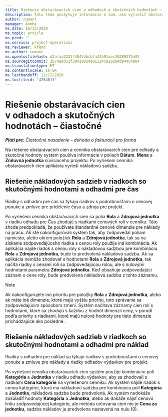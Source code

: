```yaml
---
title: Riešenie obstarávacích cien v odhadoch a skutočných hodnotách – čiastočné
description: Táto téma poskytuje informácie o tom, ako vyriešiť obstarávacie ceny pre odhady a skutočné hodnoty.
author: rumant
manager: Annbe
ms.date: 10/13/2020
ms.topic: article
ms.prod: ''
ms.service: project-operations
ms.reviewer: kfend
ms.author: rumant
ms.openlocfilehash: d2afaa2231f4044dbcbfa24b91aec39289275a91
ms.sourcegitcommit: 2b74edd31f38410024a01124c9202a4d94464d04
ms.translationtype: HT
ms.contentlocale: sk-SK
ms.lasthandoff: 12/17/2020
ms.locfileid: "4764613"
---
```

# <a name="resolve-cost-prices-on-estimates-and-actuals---lite"></a>Riešenie obstarávacích cien v odhadoch a skutočných hodnotách – čiastočné

_**Platí pre:** Čiastočné nasadenie – dohoda o fakturácii pro forma_

Na riešenie obstarávacích cien a cenníka obstarávacích cien pre odhady a skutočné hodnoty systém používa informácie v poliach **Dátum**, **Mena** a **Zmluvná jednotka** súvisiaceho projektu. Po vyriešení cenníka obstarávacích cien aplikácia vyrieši nákladovú sadzbu.

## <a name="resolving-cost-rates-on-actual-and-estimate-lines-for-time"></a>Riešenie nákladových sadzieb v riadkoch so skutočnými hodnotami a odhadmi pre čas

Riadky s odhadmi pre čas sa týkajú riadkov s podrobnosťami o cenovej ponuke a zmluve pre pridelenie času a zdroja pre projekt.

Po vyriešení cenníka obstarávacích cien sa polia **Rola** a **Zdrojová jednotka** v riadku odhadu pre Čas zhodujú s riadkami cenových rolí v cenníku. Táto zhoda predpokladá, že používate štandardné cenové dimenzie pre náklady na prácu. Ak ste nakonfigurovali systém tak, aby zodpovedal poliam namiesto, alebo okrem položiek **Rola** a **Zdrojová jednotka**, tak sa na získanie zodpovedajúceho riadka s cenou roly použije iná kombinácia. Ak aplikácia nájde riadok s cenou roly s nákladovou sadzbou pre kombináciu **Rola** a **Zdrojová jednotka**, bude to predvolená nákladová sadzba. Ak sa aplikácia nemôže zhodovať s hodnotami **Rola** a **Zdrojová jednotka**, tak načíta riadky s cenami rolí so zodpovedajúcou rolou, ale s nulovými hodnotami parametra **Zdrojová jednotka**. Keď obsahuje zodpovedajúci záznam o cene roly, bude predvolená nákladová sadzba z tohto záznamu. 

> [!NOTE]
> Ak nakonfigurujete inú prioritu pre položky **Rola** a **Zdrojová jednotka**, alebo ak máte iné dimenzie, ktoré majú vyššiu prioritu, toto správanie sa zodpovedajúcim spôsobom zmení. Systém načítava záznamy cien rolí s hodnotami, ktoré sa zhodujú s každou z hodnôt dimenzií ceny, v poradí podľa priority s riadkami, ktoré majú nulové hodnoty pre tieto dimenzie prichádzajúce ako posledné.

## <a name="resolving-cost-rates-on-actual-and-estimate-lines-for-expense"></a>Riešenie nákladových sadzieb v riadkoch so skutočnými hodnotami a odhadmi pre náklad

Riadky s odhadmi pre náklad sa týkajú riadkov s podrobnosťami o cenovej ponuke a zmluve pre náklady a riadky odhadov výdavkov pre projekt.

Po vyriešení cenníka obstarávacích cien systém použije kombináciu polí **Kategória** a **Jednotka** v riadku odhadu výdavkov, aby sa zhodovali s riadkami **Cena kategórie** na vyriešenom cenníku. Ak systém nájde riadok s cenou kategórie, ktorá má nákladovú sadzbu pre kombináciu polí **Kategória** a **Jednotka**, nákladová sadzba bude predvolená. Ak systém nedokáže zosúladiť hodnoty **Kategória** a **Jednotka**, alebo ak dokáže nájsť cenovú linku zodpovedajúcej kategórie, ale metóda určovania cien nie je **Cena za jednotku**, sadzba nákladov je predvolene nastavená na nulu (0).
